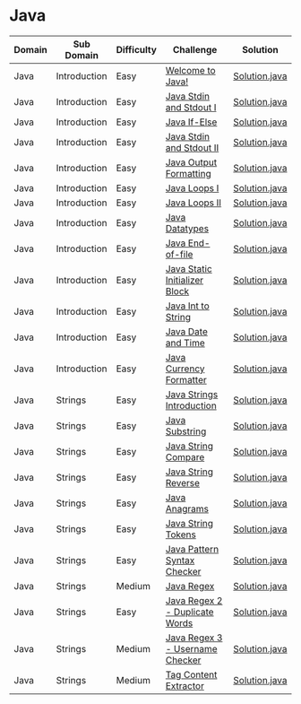 # Java

| Domain    | Sub Domain   | Difficulty | Challenge                                                                                            | Solution                                                               |
| --------- | ------------ | ---------- | ---------------------------------------------------------------------------------------------------- | ---------------------------------------------------------------------- |
| Java      | Introduction | Easy       | [Welcome to Java!](https://www.hackerrank.com/challenges/welcome-to-java)                            | [Solution.java](src/introduction/welcome/Solution.java?ts=4)           |
| Java      | Introduction | Easy       | [Java Stdin and Stdout I](https://www.hackerrank.com/challenges/java-stdin-and-stdout-1)             | [Solution.java](src/introduction/stdinout1/Solution.java?ts=4)         |
| Java      | Introduction | Easy       | [Java If-Else](https://www.hackerrank.com/challenges/java-if-else)                                   | [Solution.java](src/introduction/ifelse/Solution.java?ts=4)            |
| Java      | Introduction | Easy       | [Java Stdin and Stdout II](https://www.hackerrank.com/challenges/java-stdin-stdout)                  | [Solution.java](src/introduction/stdinout2/Solution.java?ts=4)         |
| Java      | Introduction | Easy       | [Java Output Formatting](https://www.hackerrank.com/challenges/java-output-formatting)               | [Solution.java](src/introduction/outputformatting/Solution.java?ts=4)  |
| Java      | Introduction | Easy       | [Java Loops I](https://www.hackerrank.com/challenges/java-loops-i)                                   | [Solution.java](src/introduction/loops1/Solution.java?ts=4)            |
| Java      | Introduction | Easy       | [Java Loops II](https://www.hackerrank.com/challenges/java-loops)                                    | [Solution.java](src/introduction/loops2/Solution.java?ts=4)            |
| Java      | Introduction | Easy       | [Java Datatypes](https://www.hackerrank.com/challenges/java-datatypes)                               | [Solution.java](src/introduction/datatypes/Solution.java?ts=4)         |
| Java      | Introduction | Easy       | [Java End-of-file](https://www.hackerrank.com/challenges/java-end-of-file)                           | [Solution.java](src/introduction/endoffile/Solution.java?ts=4)         |
| Java      | Introduction | Easy       | [Java Static Initializer Block](https://www.hackerrank.com/challenges/java-static-initializer-block) | [Solution.java](src/introduction/staticinitblock/Solution.java?ts=4)   |
| Java      | Introduction | Easy       | [Java Int to String](https://www.hackerrank.com/challenges/java-int-to-string)                       | [Solution.java](src/introduction/inttostr/Solution.java?ts=4)          |
| Java      | Introduction | Easy       | [Java Date and Time](https://www.hackerrank.com/challenges/java-date-and-time)                       | [Solution.java](src/introduction/dateandtime/Solution.java?ts=4)       |
| Java      | Introduction | Easy       | [Java Currency Formatter](https://www.hackerrank.com/challenges/java-currency-formatter)             | [Solution.java](src/introduction/currencyformatter/Solution.java?ts=4) |
| Java      | Strings      | Easy       | [Java Strings Introduction](https://www.hackerrank.com/challenges/java-strings-introduction)         | [Solution.java](src/strings/introduction/Solution.java?ts=4)           |
| Java      | Strings      | Easy       | [Java Substring](https://www.hackerrank.com/challenges/java-substring)                               | [Solution.java](src/strings/substring/Solution.java?ts=4)              |
| Java      | Strings      | Easy       | [Java String Compare](https://www.hackerrank.com/challenges/java-string-compare)                     | [Solution.java](src/strings/compare/Solution.java?ts=4)                |
| Java      | Strings      | Easy       | [Java String Reverse](https://www.hackerrank.com/challenges/java-string-reverse)                     | [Solution.java](src/strings/reverse/Solution.java?ts=4)                |
| Java      | Strings      | Easy       | [Java Anagrams](https://www.hackerrank.com/challenges/java-anagrams)                                 | [Solution.java](src/strings/anagrams/Solution.java?ts=4)               |
| Java      | Strings      | Easy       | [Java String Tokens](https://www.hackerrank.com/challenges/java-string-tokens)                       | [Solution.java](src/strings/tokens/Solution.java?ts=4)                 |
| Java      | Strings      | Easy       | [Java Pattern Syntax Checker](https://www.hackerrank.com/challenges/java-string-tokens)              | [Solution.java](src/strings/syntaxchecker/Solution.java?ts=4)          |
| Java      | Strings      | Medium     | [Java Regex](https://www.hackerrank.com/challenges/java-regex)                                       | [Solution.java](src/strings/regex/Solution.java?ts=4)                  |
| Java      | Strings      | Easy       | [Java Regex 2 - Duplicate Words](https://www.hackerrank.com/challenges/duplicate-word)               | [Solution.java](src/strings/duplicatewords/Solution.java?ts=4)         |
| Java      | Strings      | Medium     | [Java Regex 3 - Username Checker](https://www.hackerrank.com/challenges/valid-username-checker)      | [Solution.java](src/strings/usernamechecker/Solution.java?ts=4)        |
| Java      | Strings      | Medium     | [Tag Content Extractor](https://www.hackerrank.com/challenges/tag-content-extractor)                 | [Solution.java](src/strings/tagextractor/Solution.java?ts=4)           |
